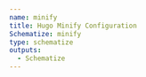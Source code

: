 ```yaml
---
name: minify
title: Hugo Minify Configuration
Schematize: minify
type: schematize
outputs:
  - Schematize
---
```

